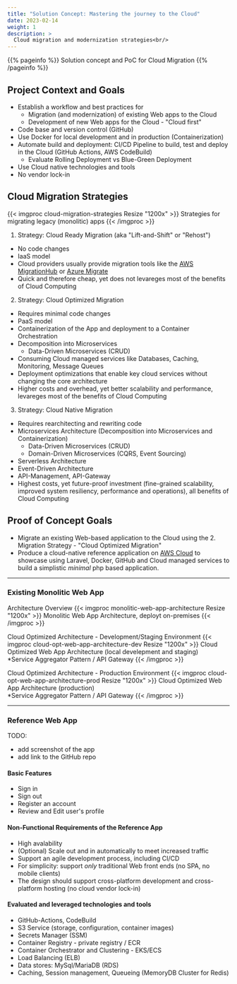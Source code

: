 ```yaml
---
title: "Solution Concept: Mastering the journey to the Cloud"
date: 2023-02-14
weight: 1
description: >
  Cloud migration and modernization strategies<br/>
---
```


{{% pageinfo %}}
Solution concept and PoC for Cloud Migration
{{% /pageinfo %}}

## Project Context and Goals
- Establish a workflow and best practices for
  - Migration (and modernization) of existing Web apps to the Cloud
  - Development of new Web apps for the Cloud - "Cloud first"
- Code base and version control (GitHub)
- Use Docker for local development and in production (Containerization)
- Automate build and deployment: CI/CD Pipeline to build, test and deploy in the Cloud (GitHub Actions, AWS CodeBuild)
  - Evaluate Rolling Deployment vs Blue-Green Deployment
- Use Cloud native technologies and tools
- No vendor lock-in

## Cloud Migration Strategies

{{< imgproc cloud-migration-strategies Resize "1200x" >}}
Strategies for migrating legacy (monolitic) apps
{{< /imgproc >}}

1. Strategy: Cloud Ready Migration (aka "Lift-and-Shift" or "Rehost")
  - No code changes
  - IaaS model
  - Cloud providers usually provide migration tools like the [AWS MigrationHub](<https://aws.amazon.com/de/migration-hub/>) or [Azure Migrate](https://azure.microsoft.com/de-de/products/azure-migrate/#product-overview)
  - Quick and therefore cheap, yet does not levareges most of the benefits of Cloud Computing
2. Strategy: Cloud Optimized Migration
  - Requires minimal code changes
  - PaaS model
  - Containerization of the App and deployment to a Container Orchestration
  - Decomposition into Microservices
    - Data-Driven Microservices (CRUD)
  - Consuming Cloud managed services like Databases, Caching, Monitoring, Message Queues
  - Deployment optimizations that enable key cloud services without changing the core architecture
  - Higher costs and overhead, yet better scalability and performance, levareges most of the benefits of Cloud Computing
3. Strategy: Cloud Native Migration
  - Requires rearchitecting and rewriting code
  - Microservices Architecture (Decomposition into Microservices and Containerization)
    - Data-Driven Microservices (CRUD)
    - Domain-Driven Microservices (CQRS, Event Sourcing)
  - Serverless Architecture
  - Event-Driven Architecture
  - API-Management, API-Gateway
  - Highest costs, yet future-proof investment (fine-grained scalability, improved system resiliency, performance and operations), all benefits of Cloud Computing

## Proof of Concept Goals
- Migrate an existing Web-based application to the Cloud using the 2. Migration Strategy - "Cloud Optimized Migration"
- Produce a cloud-native reference application on [AWS Cloud](https://aws.amazon.com/) to showcase using Laravel, Docker, GitHub and Cloud managed services to build a simplistic *minimal* php based application.

---
### Existing Monolitic Web App
Architecture Overview
{{< imgproc monolitic-web-app-architecture Resize "1200x" >}}
Monolitic Web App Architecture, deployt on-premises
{{< /imgproc >}}

Cloud Optimized Architecture - Development/Staging Environment
{{< imgproc cloud-opt-web-app-architecture-dev Resize "1200x" >}}
Cloud Optimized Web App Architecture (local develepment and staging)<br />
*Service Aggregator Pattern / API Gateway
{{< /imgproc >}}


Cloud Optimized Architecture - Production Environment
{{< imgproc cloud-opt-web-app-architecture-prod Resize "1200x" >}}
Cloud Optimized Web App Architecture (production)<br />
*Service Aggregator Pattern / API Gateway
{{< /imgproc >}}

---
### Reference Web App
TODO:
- add screenshot of the app
- add link to the GitHub repo
#### Basic Features
- Sign in
- Sign out
- Register an account
- Review and Edit user's profile

#### Non-Functional Requirements of the Reference App
- High avalability
- (Optional) Scale out and in automatically to meet increased traffic
- Support an agile development process, including CI/CD
- For simplicity: support *only* traditional Web front ends (no SPA, no mobile clients)
- The design should support cross-platform development and cross-platform hosting (no cloud vendor lock-in)

#### Evaluated and leveraged technologies and tools
- GitHub-Actions, CodeBuild
- S3 Service (storage, configuration, container images)
- Secrets Manager (SSM)
- Container Registry - private registry / ECR
- Container Orchestrator and Clustering - EKS/ECS
- Load Balancing (ELB)
- Data stores: MySql/MariaDB (RDS)
- Caching, Session management, Queueing (MemoryDB Cluster for Redis)
